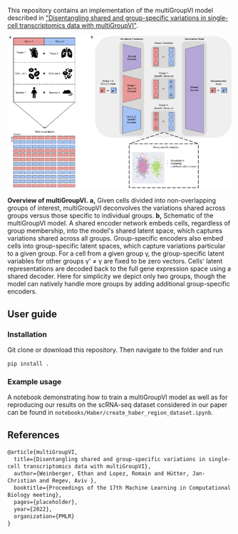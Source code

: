 This repository contains an implementation of the multiGroupVI model described
in ["Disentangling shared and group-specific variations in single-cell transcriptomics data with multiGroupVI"](www.placeholder.com).

![multigroupVI concept figure](concept_figure.png)

**Overview of multiGroupVI.** **a,** Given cells divided into non-overlapping groups of interest,
multiGroupVI deconvolves the variations shared across groups versus those specific to
individual groups. **b,** Schematic of the multiGroupVI model. A shared encoder
network embeds cells, regardless of group membership, into the model's shared latent
space, which captures variations shared across all groups. Group-specific encoders also
embed cells into group-specific latent spaces, which capture variations particular to a
given group. For a cell from a given group γ, the group-specific latent variables
for other groups γ' ≠ γ  are fixed to be zero vectors. Cells' latent
representations are decoded back to the full gene expression space using a shared
decoder. Here for simplicity we depict only two groups, though the model can natively
handle more groups by adding additional group-specific encoders.

## User guide


### Installation
Git clone or download this repository. Then navigate to the folder and run

```
pip install . 
```

### Example usage
A notebook demonstrating how to train a multiGroupVI model as well as for reproducing
our results on the scRNA-seq dataset considered in our paper can be found in
`notebooks/Haber/create_haber_region_dataset.ipynb`.

## References

```
@article{multiGroupVI,
  title={Disentangling shared and group-specific variations in single-cell transcriptomics data with multiGroupVI},
  author={Weinberger, Ethan and Lopez, Romain and Hütter, Jan-Christian and Regev, Aviv },
  booktitle={Proceedings of the 17th Machine Learning in Computational Biology meeting},
  pages={placeholder},
  year={2022},
  organization={PMLR}
}
```